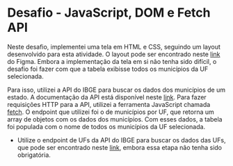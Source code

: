 # Desafio - JavaScript, DOM e Fetch API

Neste desafio, implementei uma tela em HTML e CSS, seguindo um layout desenvolvido para esta atividade. O layout pode ser encontrado neste [link](https://www.figma.com/file/xJGTYOuvNS3iuLr1meqx5u/Entrega-3?type=design&node-id=0%3A1&t=yyDpjMU6RozT27ZG-1) do Figma. Embora a implementação da tela em si não tenha sido difícil, o desafio foi fazer com que a tabela exibisse todos os municípios da UF selecionada.

Para isso, utilizei a API do IBGE para buscar os dados dos municípios de um estado. A documentação da API está disponível neste [link](https://servicodados.ibge.gov.br/api/docs/localidades?versao=1#api-Municipios-estadosUFMunicipiosGet). Para fazer requisições HTTP para a API, utilizei a ferramenta JavaScript chamada [fetch](https://developer.mozilla.org/en-US/docs/Web/API/Fetch_API/Using_Fetch). O endpoint que utilizei foi o de municípios por UF, que retorna um array de objetos com os dados dos municípios. Com esses dados, a tabela foi populada com o nome de todos os municípios da UF selecionada.

- Utilize o endpoint de UFs da API do IBGE para buscar os dados das UFs, que pode ser encontrado neste [link](https://servicodados.ibge.gov.br/api/docs/localidades?versao=1#api-UFs-estadosGet), embora essa etapa não tenha sido obrigatória.

